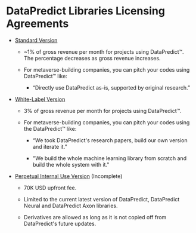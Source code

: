 # DataPredict Libraries Licensing Agreements

* [Standard Version](https://github.com/AqwamCreates/DataPredict/blob/main/docs/DataPredictLibrariesLicensingAgreements/DataPredict%20Libraries%20Licensing%20Agreement.docx)

    * ~1% of gross revenue per month for projects using DataPredict™. The percentage decreases as gross revenue increases.

   * For metaverse-building companies, you can pitch your codes using DataPredict™ like:
 
      * “Directly use DataPredict as-is, supported by original research.”

* [White-Label Version](https://github.com/AqwamCreates/DataPredict/blob/main/docs/DataPredictLibrariesLicensingAgreements/DataPredict%20Libraries%20Licensing%20Agreement%20-%20White%20Label.docx)
    
    * 3% of gross revenue per month for projects using DataPredict™.
    
    * For metaverse-building companies, you can pitch your codes using the DataPredict™ like:

      * “We took DataPredict's research papers, build our own version and iterate it.”
     
      * "We build the whole machine learning library from scratch and build the whole system with it."

* [Perpetual Internal Use Version]() (Incomplete)

   * 70K USD upfront fee.
 
   * Limited to the current latest version of DataPredict, DataPredict Neural and DataPredict Axon libraries.
 
   * Derivatives are allowed as long as it is not copied off from DataPredict's future updates. 
